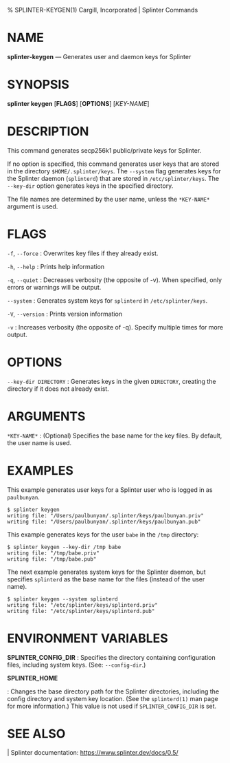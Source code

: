 % SPLINTER-KEYGEN(1) Cargill, Incorporated | Splinter Commands
<!--
  Copyright 2018-2021 Cargill Incorporated
  Licensed under Creative Commons Attribution 4.0 International License
  https://creativecommons.org/licenses/by/4.0/
-->

NAME
====

**splinter-keygen** — Generates user and daemon keys for Splinter

SYNOPSIS
========

**splinter keygen** \[**FLAGS**\] \[**OPTIONS**\] \[*KEY-NAME*\]

DESCRIPTION
===========

This command generates secp256k1 public/private keys for Splinter.

If no option is specified, this command generates user keys that are stored in
the directory `$HOME/.splinter/keys`. The `--system` flag generates keys for the
Splinter daemon (`splinterd`) that are stored in `/etc/splinter/keys`. The
`--key-dir` option generates keys in the specified directory.

The file names are determined by the user name, unless the `*KEY-NAME*` argument
is used.

FLAGS
=====

`-f`, `--force`
: Overwrites key files if they already exist.

`-h`, `--help`
: Prints help information

`-q`, `--quiet`
: Decreases verbosity (the opposite of -v). When specified, only errors or
  warnings will be output.

`--system`
: Generates system keys for `splinterd` in `/etc/splinter/keys`.

`-V`, `--version`
: Prints version information

`-v`
: Increases verbosity (the opposite of -q). Specify multiple times for more
  output.

OPTIONS
=======

`--key-dir DIRECTORY`
: Generates keys in the given `DIRECTORY`, creating the directory if it does not
  already exist.

ARGUMENTS
=========

`*KEY-NAME*`
: (Optional) Specifies the base name for the key files. By default, the user
  name is used.

EXAMPLES
========

This example generates user keys for a Splinter user who is logged in as
`paulbunyan`.

```
$ splinter keygen
writing file: "/Users/paulbunyan/.splinter/keys/paulbunyan.priv"
writing file: "/Users/paulbunyan/.splinter/keys/paulbunyan.pub"
```

This example generates keys for the user `babe` in the `/tmp` directory:

```
$ splinter keygen --key-dir /tmp babe
writing file: "/tmp/babe.priv"
writing file: "/tmp/babe.pub"
```

The next example generates system keys for the Splinter daemon, but specifies
`splinterd` as the base name for the files (instead of the user name).

```
$ splinter keygen --system splinterd
writing file: "/etc/splinter/keys/splinterd.priv"
writing file: "/etc/splinter/keys/splinterd.pub"
```

ENVIRONMENT VARIABLES
=====================

**SPLINTER_CONFIG_DIR**
: Specifies the directory containing configuration files, including system keys.
  (See: `--config-dir`.)

**SPLINTER_HOME**

: Changes the base directory path for the Splinter directories, including the
  config directory and system key location. (See the `splinterd(1)` man page for
  more information.) This value is not used if `SPLINTER_CONFIG_DIR` is set.

SEE ALSO
========

| Splinter documentation: https://www.splinter.dev/docs/0.5/
